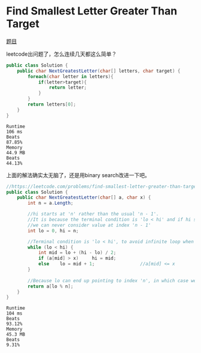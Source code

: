 # Find Smallest Letter Greater Than Target

[题目](https://leetcode.com/problems/find-smallest-letter-greater-than-target/description/)

leetcode出问题了，怎么连续几天都这么简单？

```c#
public class Solution {
    public char NextGreatestLetter(char[] letters, char target) {
        foreach(char letter in letters){
            if(letter>target){
                return letter;
            }
        }
        return letters[0];
    }
}
```
```
Runtime
106 ms
Beats
87.85%
Memory
44.9 MB
Beats
44.13%
```
上面的解法确实太无脑了，还是用binary search改进一下吧。
```c#
//https://leetcode.com/problems/find-smallest-letter-greater-than-target/solutions/110005/easy-binary-search-in-java-o-log-n-time/
public class Solution {
    public char NextGreatestLetter(char[] a, char x) {
        int n = a.Length;

        //hi starts at 'n' rather than the usual 'n - 1'. 
        //It is because the terminal condition is 'lo < hi' and if hi starts from 'n - 1', 
        //we can never consider value at index 'n - 1'
        int lo = 0, hi = n;

        //Terminal condition is 'lo < hi', to avoid infinite loop when target is smaller than the first element
        while (lo < hi) {
            int mid = lo + (hi - lo) / 2;
            if (a[mid] > x)     hi = mid;
            else    lo = mid + 1;                 //a[mid] <= x
        }
 
        //Because lo can end up pointing to index 'n', in which case we return the first element
        return a[lo % n];
    }
}
```
```
Runtime
104 ms
Beats
93.12%
Memory
45.3 MB
Beats
9.31%
```